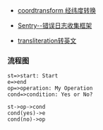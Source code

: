 
* [coordtransform 经纬度转换](https://github.com/wandergis/coordtransform)

* [Sentry--错误日志收集框架](https://sentry.io/welcome/)

* [transliteration转英文](https://github.com/andyhu/transliteration)

### 流程图
```flow
st=>start: Start
e=>end
op=>operation: My Operation
cond=>condition: Yes or No?

st->op->cond
cond(yes)->e
cond(no)->op
```

